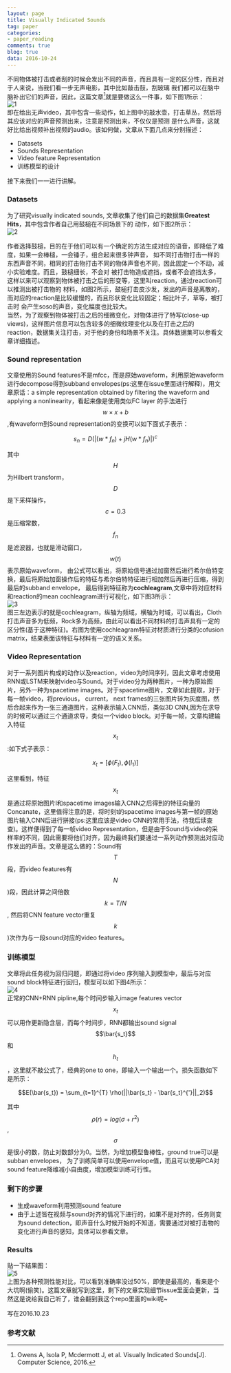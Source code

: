 ```yaml
---
layout: page
title: Visually Indicated Sounds
tag: paper
categories: 
- paper_reading
comments: true
blog: true
data: 2016-10-24
---  
```


不同物体被打击或者刮的时候会发出不同的声音，而且具有一定的区分性，而且对于人来说，当我们看一步无声电影，其中比如敲击鼓，刮玻璃
我们都可以在脑中脑补出它们的声音，因此，这篇文章[^1]就是要做这么一件事，如下图1所示：    
![1](/downloads/vis/1.png)  
即在给出无声video，其中包含一些动作，如上图中的敲水壶，打击草丛，然后将其应该对应的声音预测出来，注意是预测出来，不仅仅是预测
是什么声音，这就好比给出视频补出视频的audio。该如何做，文章从下面几点来分别描述：  

* Datasets  
* Sounds Representation  
* Video feature Representation
* 训练模型的设计  

接下来我们一一进行讲解。  

### Datasets  

为了研究visually indicated sounds, 文章收集了他们自己的数据集**Greatest Hits**，其中包含作者自己用鼓槌在不同场景下的
动作，如下图2所示：  
![2](/downloads/vis/2.png)  

作者选择鼓槌，目的在于他们可以有一个确定的方法生成对应的语音，即降低了难度，如果一会棒槌，一会锤子，组合起来很多钟声音，
如不同打击物打击一样的东西声音不同，相同的打击物打击不同的物体声音也不同，因此固定一个不动，减小实验难度。而且，鼓槌细长，不会对
被打击物造成遮挡，或者不会遮挡太多，这样以来可以观察到物体被打击之后的形变等，这里叫reaction，通过reaction可以推测出被打击物的
材料，如图2所示，鼓槌打击皮沙发，发出的声音是离散的，而对应的reaction是比较缓慢的，而且形状变化比较固定；相比叶子，草等，被打击时
会产生soso的声音，变化幅度也比较大。  
当然，为了观察到物体被打击之后的细微变化，对物体进行了特写(close-up views)，这样图片信息可以包含较多的细微纹理变化以及在打击之后的
reaction，数据集关注打击，对于他的身份和场景不关注。具体数据集可以参看文章详细描述。  

### Sound representation  

文章使用的Sound features不是mfcc，而是原始waveform，利用原始waveform进行decompose得到subband envelopes(ps:这里在issue里面进行解释)，用文章原话：a simple representation obtained by filtering the waveform and applying a nonlinearity，看起来像是使用类似FC layer 的手法进行$$w \times x + b$$,有waveform到Sound representation的变换可以如下面式子表示：    

$$s_{n} = D(|(w * f_n) + jH(w * f_n)|)^c$$  

其中$$H$$为Hilbert transform， $$D$$是下采样操作，$$c = 0.3$$是压缩常数，$$f_n$$是滤波器，也就是滑动窗口，$$w(t)$$表示原始waveform， 由公式可以看出，将原始信号通过加窗然后进行希尔伯特变换，最后将原始加窗操作后的特征与希尔伯特特征进行相加然后再进行压缩，得到最后的subband envelope， 最后得到特征称为**cochleagram**,文章中将对应材料和reaction的mean cochleagram进行可视化，如下图3所示：  
![3](/downloads/vis/3.png)  
图三左边表示的就是cochleagram，纵轴为频域，横轴为时域，可以看出，Cloth打击声音多为低频，Rock多为高频，由此可以看出不同材料的打击声具有一定的区分性(基于这种特征)。右图为使用cochleagram特征对材质进行分类的cofusion matrix，结果表面该特征与材料有一定的语义关系。  

### Video Representation  
对于一系列图片构成的动作以及reaction，video为时间序列，因此文章考虑使用RNN或LSTM来映射video与Sound。对于video分为两种图片，一种为原始图片，另外一种为spacetime images。对于spacetime图片，文章如此提取，对于每一帧video，将previous， current， next frames的三张图片转为灰度图，然后合起来作为一张三通道图片，这种表示输入CNN后，类似3D CNN,因为在求导的时候可以通过三个通道求导，类似一个video block。对于每一帧，文章构建输入特征$$x_t$$:如下式子表示：  

$$x_t = [\phi(F_t), \phi(I_1)]$$  


这里看到，特征$$x_t$$是通过将原始图片I和spacetime images输入CNN之后得到的特征向量的Concanate，这里值得注意的是，将时刻t的spacetime images与第一帧的原始图片输入CNN后进行拼接(ps:这里应该是video CNN的常用手法，待我后续查查)。这样便得到了每一帧video Representation，但是由于Sound与video的采样率的不同，因此需要将他们对齐，因为最终我们要通过一系列动作预测出对应动作发出的声音。文章是这么做的：Sound有$$T$$段，而video features有$$N$$)段，因此计算之间倍数$$k = T/N$$, 然后将CNN feature vector重复$$k$$)次作为与一段sound对应的video features。  

### 训练模型  
文章将此任务视为回归问题，即通过将video 序列输入到模型中，最后与对应sound block特征进行回归，模型可以如下图4所示：  
![4](/downloads/vis/4.png)   
正常的CNN+RNN pipline,每个时间步输入image features vector $$x_t$$可以用作更新隐含层，而每个时间步，RNN都输出sound signal$$\bar{s_t}$$和$$h_t$$，这里就不敲公式了，经典的one to one，即输入一个输出一个。损失函数如下是所示：  

$$E(\bar{s_t}) = \sum_{t=1}^{T} \rho(||\bar{s_t} - \bar{s_t}^{'}||_2)$$  

其中$$\rho(r) = log(\sigma + r^2)$$, $$\sigma$$是很小的数，防止对数部分为0。当然，为增加模型鲁棒性，ground true可以是subban envelopes， 为了训练简单可以使用envelope值，而且可以使用PCA对sound feature降维减小自由度，增加模型训练可行性。  

### 剩下的步骤  
* 生成waveform利用预测sound feature
* 由于上述皆在视频与sound对齐的情况下进行的，如果不是对齐的，任务则变为sound detection，即声音什么时候开始的不知道，需要通过对被打击物的变化进行声音的感知，具体可以参看文章。    

### Results
贴一下结果图：  
![5](/downloads/vis/5.png)   
上图为各种预测性能对比，可以看到准确率没过50%，即使是最高的，看来是个大坑啊(偷笑)。这篇文章就写到这里，剩下的文章实现细节issue里面会更新，当然这是说给我自己听了，谁会翻到我这个repo里面的wiki呢~

写在2016.10.23  

### 参考文献  
[^1]: Owens A, Isola P, Mcdermott J, et al. Visually Indicated Sounds[J]. Computer Science, 2016.
